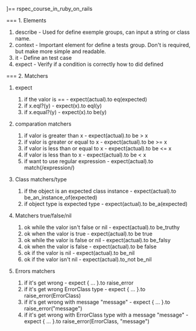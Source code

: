 ]== rspec_course_in_ruby_on_rails

=== 1. Elements
1. describe - 
    Used for define exemple groups, can input a string or class name.
2. context - 
    Important element for define a tests group. Don't is required, but make more simple and readable.
3. it - 
    Define an test case
4. expect - 
    Verify if a condition is correctly how to did defined

=== 2. Matchers

1. expect
    1. if the valor is == - 
        expect(actual).to eq(expected)
    2. if x.eql?(y) - 
        expect(x).to eql(y)
    3. if x.equal?(y) - 
        expect(x).to be(y)

2. comparation matchers
    1. if valor is greater than x - 
        expect(actual).to be > x
    2. if valor is greater or equal to x - 
        expect(actual).to be >= x
    3. if valor is less than or equal to x - 
        expect(actual).to be <= x
    4. if valor is less than to x - 
        expect(actual).to be < x
    5. if want to use regular expression - 
        expect(actual).to match(/expression/)

3. Class matchers/type
    1. if the object is an expected class instance - 
        expect(actual).to be_an_instance_of(expected)
    2. if object type is expected type - 
        expect(actual).to be_a(expected)

4. Matchers true/false/nil
    1. ok while the valor isn't false or nil - 
        expect(actual).to be_truthy
    2. ok when the valor is true - 
        expect(actual).to be true
    3. ok while the valor is false or nil - 
        expect(actual).to be_falsy
    4. ok when the valor is false - 
        expect(actual).to be false
    5. ok if the valor is nil - 
        expect(actual).to be_nil
    6. ok if the valor isn't nil - 
        expect(actual).to_not be_nil

5. Errors matchers
    1. if it's get wrong - 
        expect { ... }.to raise_error
    2. if it's get wrong ErrorClass type - 
        expect { ... }.to raise_error(ErrorClass)
    3. if it's get wrong with message "message" - 
        expect { ... }.to raise_error("message")
    4. if it's get wrong with ErrorClass type with a message "message" - 
        expect { ... }.to raise_error(ErrorClass, "message")
